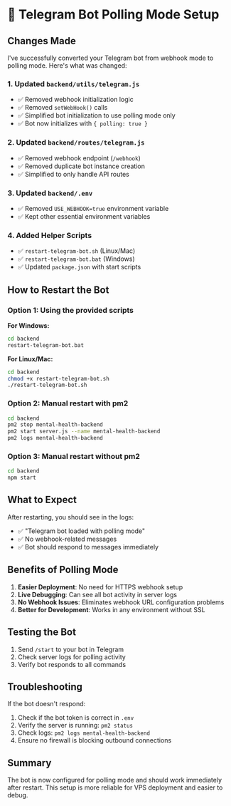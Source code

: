 # 🤖 Telegram Bot Polling Mode Setup

## Changes Made

I've successfully converted your Telegram bot from webhook mode to polling mode. Here's what was changed:

### 1. **Updated `backend/utils/telegram.js`**
- ✅ Removed webhook initialization logic
- ✅ Removed `setWebHook()` calls
- ✅ Simplified bot initialization to use polling mode only
- ✅ Bot now initializes with `{ polling: true }`

### 2. **Updated `backend/routes/telegram.js`**
- ✅ Removed webhook endpoint (`/webhook`)
- ✅ Removed duplicate bot instance creation
- ✅ Simplified to only handle API routes

### 3. **Updated `backend/.env`**
- ✅ Removed `USE_WEBHOOK=true` environment variable
- ✅ Kept other essential environment variables

### 4. **Added Helper Scripts**
- ✅ `restart-telegram-bot.sh` (Linux/Mac)
- ✅ `restart-telegram-bot.bat` (Windows)
- ✅ Updated `package.json` with start scripts

## How to Restart the Bot

### Option 1: Using the provided scripts

**For Windows:**
```bash
cd backend
restart-telegram-bot.bat
```

**For Linux/Mac:**
```bash
cd backend
chmod +x restart-telegram-bot.sh
./restart-telegram-bot.sh
```

### Option 2: Manual restart with pm2

```bash
cd backend
pm2 stop mental-health-backend
pm2 start server.js --name mental-health-backend
pm2 logs mental-health-backend
```

### Option 3: Manual restart without pm2

```bash
cd backend
npm start
```

## What to Expect

After restarting, you should see in the logs:
- ✅ "Telegram bot loaded with polling mode"
- ✅ No webhook-related messages
- ✅ Bot should respond to messages immediately

## Benefits of Polling Mode

1. **Easier Deployment**: No need for HTTPS webhook setup
2. **Live Debugging**: Can see all bot activity in server logs
3. **No Webhook Issues**: Eliminates webhook URL configuration problems
4. **Better for Development**: Works in any environment without SSL

## Testing the Bot

1. Send `/start` to your bot in Telegram
2. Check server logs for polling activity
3. Verify bot responds to all commands

## Troubleshooting

If the bot doesn't respond:
1. Check if the bot token is correct in `.env`
2. Verify the server is running: `pm2 status`
3. Check logs: `pm2 logs mental-health-backend`
4. Ensure no firewall is blocking outbound connections

## Summary

The bot is now configured for polling mode and should work immediately after restart. This setup is more reliable for VPS deployment and easier to debug. 